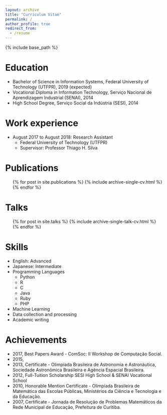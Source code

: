```yaml
---
layout: archive
title: "Curriculum Vitae"
permalink: /
author_profile: true
redirect_from:
  - /resume
---
```


{% include base_path %}

Education
======
* Bachelor of Science in Information Systems, Federal University of Technology (UTFPR), 2019 (expected)
* Vocational Diploma in Information Technology, Serviço Nacional de Aprendizagem Industrial (SENAI), 2014
* High School Degree, Serviço Social da Indústria (SESI), 2014

Work experience
======
* August 2017 to August 2018:  Research Assistant
  * Federal University of Technology (UTFPR)
  <!-- * Duties included: -->
  * Supervisor: Professor Thiago H. Silva

Publications
======
  <ul>{% for post in site.publications %}
    {% include archive-single-cv.html %}
  {% endfor %}</ul>
  
Talks
======
  <ul>{% for post in site.talks %}
    {% include archive-single-talk-cv.html %}
  {% endfor %}</ul>
  
Skills
======
* English: Advanced
* Japanese: Intermediate
* Programming Languages
  * Python
  * R
  * C
  * Java
  * Ruby
  * PHP
* Machine Learning
* Data collection and processing
* Academic writing
  
Achievements
======
* 2017, Best Papers Award - ComSoc: II Workshop de Computação Social.
* 2015, 
* 2013, Certificate - Olimpíada Brasileira de Astronomia e Astronáutica, Sociedade Astronômica Brasileira e Agência Espacial Brasileira.
* 2012, Full-Tuition Scholarship SESI High School & SENAI Vocational School 
* 2010, Honorable Mention Certificate - Olimpíada Brasileira de Matemática das Escolas Públicas, Ministérios da Ciência e Tecnologia e da Educação.
* 2007, Certificate - Jornada de Resolução de Problemas Matemáticos da Rede Municipal de Educação, Prefeitura de Curitiba.